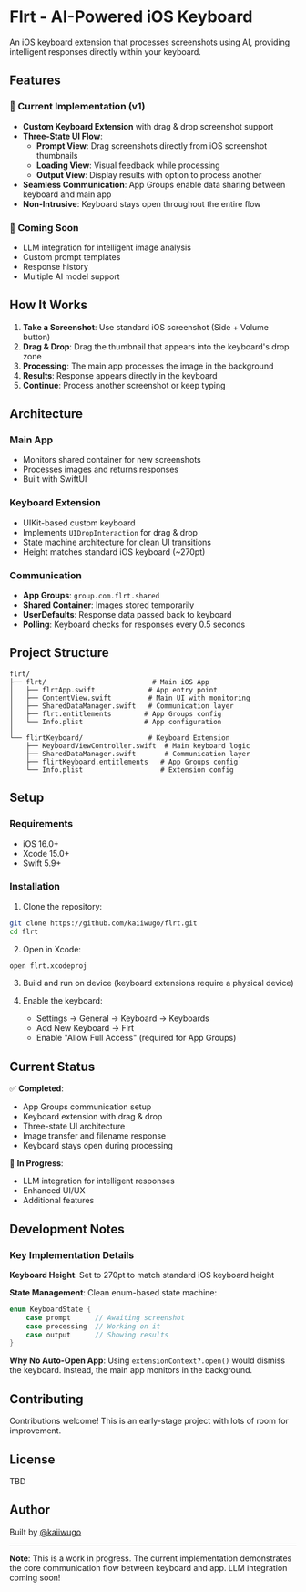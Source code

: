 # Flrt - AI-Powered iOS Keyboard

An iOS keyboard extension that processes screenshots using AI, providing intelligent responses directly within your keyboard.

## Features

### 🎯 Current Implementation (v1)
- **Custom Keyboard Extension** with drag & drop screenshot support
- **Three-State UI Flow**:
  - **Prompt View**: Drag screenshots directly from iOS screenshot thumbnails
  - **Loading View**: Visual feedback while processing
  - **Output View**: Display results with option to process another
- **Seamless Communication**: App Groups enable data sharing between keyboard and main app
- **Non-Intrusive**: Keyboard stays open throughout the entire flow

### 🚀 Coming Soon
- LLM integration for intelligent image analysis
- Custom prompt templates
- Response history
- Multiple AI model support

## How It Works

1. **Take a Screenshot**: Use standard iOS screenshot (Side + Volume button)
2. **Drag & Drop**: Drag the thumbnail that appears into the keyboard's drop zone
3. **Processing**: The main app processes the image in the background
4. **Results**: Response appears directly in the keyboard
5. **Continue**: Process another screenshot or keep typing

## Architecture

### Main App
- Monitors shared container for new screenshots
- Processes images and returns responses
- Built with SwiftUI

### Keyboard Extension
- UIKit-based custom keyboard
- Implements `UIDropInteraction` for drag & drop
- State machine architecture for clean UI transitions
- Height matches standard iOS keyboard (~270pt)

### Communication
- **App Groups**: `group.com.flrt.shared`
- **Shared Container**: Images stored temporarily
- **UserDefaults**: Response data passed back to keyboard
- **Polling**: Keyboard checks for responses every 0.5 seconds

## Project Structure

```
flrt/
├── flrt/                          # Main iOS App
│   ├── flrtApp.swift             # App entry point
│   ├── ContentView.swift         # Main UI with monitoring
│   ├── SharedDataManager.swift   # Communication layer
│   ├── flrt.entitlements        # App Groups config
│   └── Info.plist               # App configuration
│
└── flirtKeyboard/                # Keyboard Extension
    ├── KeyboardViewController.swift  # Main keyboard logic
    ├── SharedDataManager.swift       # Communication layer
    ├── flirtKeyboard.entitlements   # App Groups config
    └── Info.plist                   # Extension config
```

## Setup

### Requirements
- iOS 16.0+
- Xcode 15.0+
- Swift 5.9+

### Installation

1. Clone the repository:
```bash
git clone https://github.com/kaiiwugo/flrt.git
cd flrt
```

2. Open in Xcode:
```bash
open flrt.xcodeproj
```

3. Build and run on device (keyboard extensions require a physical device)

4. Enable the keyboard:
   - Settings → General → Keyboard → Keyboards
   - Add New Keyboard → Flrt
   - Enable "Allow Full Access" (required for App Groups)

## Current Status

✅ **Completed**:
- App Groups communication setup
- Keyboard extension with drag & drop
- Three-state UI architecture
- Image transfer and filename response
- Keyboard stays open during processing

🚧 **In Progress**:
- LLM integration for intelligent responses
- Enhanced UI/UX
- Additional features

## Development Notes

### Key Implementation Details

**Keyboard Height**: Set to 270pt to match standard iOS keyboard height

**State Management**: Clean enum-based state machine:
```swift
enum KeyboardState {
    case prompt      // Awaiting screenshot
    case processing  // Working on it
    case output      // Showing results
}
```

**Why No Auto-Open App**: Using `extensionContext?.open()` would dismiss the keyboard. Instead, the main app monitors in the background.

## Contributing

Contributions welcome! This is an early-stage project with lots of room for improvement.

## License

TBD

## Author

Built by [@kaiiwugo](https://github.com/kaiiwugo)

---

**Note**: This is a work in progress. The current implementation demonstrates the core communication flow between keyboard and app. LLM integration coming soon!

